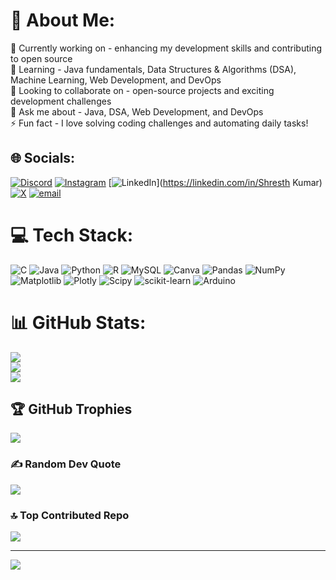 # 💫 About Me:
🔭 Currently working on - enhancing my development skills and contributing to open source  <br>🌱 Learning - Java fundamentals, Data Structures & Algorithms (DSA), Machine Learning, Web Development, and DevOps<br>👯 Looking to collaborate on - open-source projects and exciting development challenges  <br>💬 Ask me about - Java, DSA, Web Development, and DevOps <br>⚡ Fun fact -  I love solving coding challenges and automating daily tasks!


## 🌐 Socials:
[![Discord](https://img.shields.io/badge/Discord-%237289DA.svg?logo=discord&logoColor=white)](https://discord.gg/https://discord.gg/UgvRBpxW) [![Instagram](https://img.shields.io/badge/Instagram-%23E4405F.svg?logo=Instagram&logoColor=white)](https://instagram.com/_._shresthhh_._) [![LinkedIn](https://img.shields.io/badge/LinkedIn-%230077B5.svg?logo=linkedin&logoColor=white)](https://linkedin.com/in/Shresth Kumar) [![X](https://img.shields.io/badge/X-black.svg?logo=X&logoColor=white)](https://x.com/_jrsharma_) [![email](https://img.shields.io/badge/Email-D14836?logo=gmail&logoColor=white)](mailto:shresthkumar4542@gmail.com) 

# 💻 Tech Stack:
![C](https://img.shields.io/badge/c-%2300599C.svg?style=flat&logo=c&logoColor=white) ![Java](https://img.shields.io/badge/java-%23ED8B00.svg?style=flat&logo=openjdk&logoColor=white) ![Python](https://img.shields.io/badge/python-3670A0?style=flat&logo=python&logoColor=ffdd54) ![R](https://img.shields.io/badge/r-%23276DC3.svg?style=flat&logo=r&logoColor=white) ![MySQL](https://img.shields.io/badge/mysql-4479A1.svg?style=flat&logo=mysql&logoColor=white) ![Canva](https://img.shields.io/badge/Canva-%2300C4CC.svg?style=flat&logo=Canva&logoColor=white) ![Pandas](https://img.shields.io/badge/pandas-%23150458.svg?style=flat&logo=pandas&logoColor=white) ![NumPy](https://img.shields.io/badge/numpy-%23013243.svg?style=flat&logo=numpy&logoColor=white) ![Matplotlib](https://img.shields.io/badge/Matplotlib-%23ffffff.svg?style=flat&logo=Matplotlib&logoColor=black) ![Plotly](https://img.shields.io/badge/Plotly-%233F4F75.svg?style=flat&logo=plotly&logoColor=white) ![Scipy](https://img.shields.io/badge/SciPy-%230C55A5.svg?style=flat&logo=scipy&logoColor=%white) ![scikit-learn](https://img.shields.io/badge/scikit--learn-%23F7931E.svg?style=flat&logo=scikit-learn&logoColor=white) ![Arduino](https://img.shields.io/badge/-Arduino-00979D?style=flat&logo=Arduino&logoColor=white)
# 📊 GitHub Stats:
![](https://github-readme-stats.vercel.app/api?username=sHrEsThPY&theme=transparent&hide_border=false&include_all_commits=false&count_private=true)<br/>
![](https://github-readme-streak-stats.herokuapp.com/?user=sHrEsThPY&theme=transparent&hide_border=false)<br/>
![](https://github-readme-stats.vercel.app/api/top-langs/?username=sHrEsThPY&theme=transparent&hide_border=false&include_all_commits=false&count_private=true&layout=compact)

## 🏆 GitHub Trophies
![](https://github-profile-trophy.vercel.app/?username=sHrEsThPY&theme=radical&no-frame=false&no-bg=true&margin-w=4)

### ✍️ Random Dev Quote
![](https://quotes-github-readme.vercel.app/api?type=horizontal&theme=radical)

### 🔝 Top Contributed Repo
![](https://github-contributor-stats.vercel.app/api?username=sHrEsThPY&limit=5&theme=default&combine_all_yearly_contributions=true)

---
[![](https://visitcount.itsvg.in/api?id=sHrEsThPY&icon=0&color=0)](https://visitcount.itsvg.in)

<!-- Proudly created with GPRM ( https://gprm.itsvg.in ) -->
